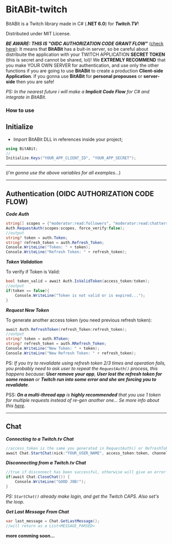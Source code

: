 # BitABit-twitch
BitABit is a Twitch library made in C# (**.NET 6.0**) for ***Twitch.TV***!

Distributed under MIT License.


***BE AWARE: THIS IS "OIDC AUTHORIZATION CODE GRANT FLOW"*** ([check here](https://dev.twitch.tv/docs/authentication/getting-tokens-oauth/#authorization-code-grant-flow)): It means that **BitABit** has a buit-in server, so be careful about distribuite the application with your TWITCH APPLICATION **SECRET TOKEN** (this is secret and cannot be shared, lol)! We **EXTREMLY RECOMMEND** that you make YOUR OWN SERVER for authentication, and use only the other functions if you are going to use **BitABit** to create a production **Client-side Application**. If you gonna use **BitABit** for **personal propouses** or **server-side** then you are safe!

_PS: In the nearest future i will make a **Implicit Code Flow** for C# and integrate in BitABit._

### How to use

## Initialize

- Import BitABit DLL in references inside your project;

```csharp
using BitABit;
//
Initialize.Keys("YOUR_APP_CLIENT_ID", "YOUR_APP_SECRET");
```

---

(_i'm gonna use the above variables for all examples..._)

---

## Authentication (OIDC AUTHORIZATION CODE FLOW)

***Code Auth***

```csharp
string[] scopes = {"moderator:read:followers", "moderator:read:chatters"};
Auth.RequestAuth(scopes:scopes, force_verify:false);
//output
string? token = auth.Token;
string? refresh_token = auth.Refresh_Token;
Console.WriteLine("Token: " + token);
Console.WriteLine("Refresh Token: " + refresh_token);
```

***Token Validation***

To verify if Token is Valid:
```csharp
bool token_valid = await Auth.IsValidToken(access_token:token);
//output
if(token == false){
	Console.WriteLine("Token is not valid or is expired...");
}
```

***Request New Token***

To generate another access token (you need previous refresh token):
```csharp
await Auth.RefreshToken(refresh_Token:refresh_token);
//output
string? token = auth.RToken;
string? refresh_token = auth.RRefresh_Token;
Console.WriteLine("New Token: " + token);
Console.WriteLine("New Refresh Token: " + refresh_token);
```

PS: _If you try to revalidate using refresh token 2/3 times and operation fails, you probably need to ask user to repeat the `RequestAuth()` process, this happens because: **User remove your app**, **User lost the refresh token for some reason** or **Twitch run into some error and she are forcing you to revalidate**._

PSS: _**On a multi-thread app** is **highly recommended** that you use 1 token for multiple requests instead of re-gen another one... Se more info about this [here](https://dev.twitch.tv/docs/authentication/refresh-tokens/#handling-token-refreshes-in-a-multi-threaded-app)._

---

## Chat

***Connecting to a Twitch.tv Chat***

```csharp
//access_token is the same you generated in RequestAuth() or RefreshToken() function. 
await Chat.StartChat(nick:"YOUR_USER_NAME", access_token:token, channel:"CHANNEL_TO_CONNECT", debug:true);
```

***Disconnecting from a Twitch.tv Chat***
```csharp
//true if disconnect has been successful, otherwise will give an error an return False.
if(await Chat.CloseChat()) {
	Console.WriteLine("GOOD JOB!");
}
```

_PS: `StartChat()` already make login, and get the Twitch CAPS. Also set's the loop._

***Get Last Message From Chat***

```csharp
var last_message = Chat.GetLastMessage();
//will return as a List<MESSAGE_PARSED>
```


**more comming soon...**
